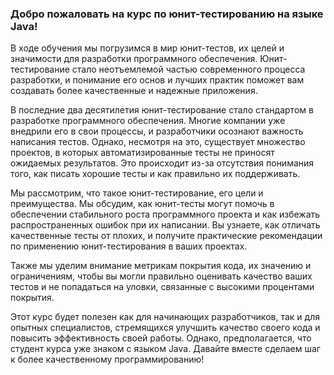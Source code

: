 ### Добро пожаловать на курс по юнит-тестированию на языке Java!

В ходе обучения мы погрузимся в мир юнит-тестов, их целей и значимости для разработки программного обеспечения.
Юнит-тестирование стало неотъемлемой частью современного процесса разработки, и понимание его основ и лучших практик
поможет вам создавать более качественные и надежные приложения.

В последние два десятилетия юнит-тестирование стало стандартом в разработке программного обеспечения.
Многие компании уже внедрили его в свои процессы, и разработчики осознают важность написания тестов.
Однако, несмотря на это, существует множество проектов, в которых автоматизированные тесты не приносят ожидаемых результатов.
Это происходит из-за отсутствия понимания того, как писать хорошие тесты и как правильно их поддерживать.

Мы рассмотрим, что такое юнит-тестирование, его цели и преимущества.
Мы обсудим, как юнит-тесты могут помочь в обеспечении стабильного роста программного проекта и как избежать распространенных ошибок при их написании.
Вы узнаете, как отличать качественные тесты от плохих, и получите практические рекомендации по применению юнит-тестирования в ваших проектах.

Также мы уделим внимание метрикам покрытия кода, их значению и ограничениям,
чтобы вы могли правильно оценивать качество ваших тестов и не попадаться на уловки,
связанные с высокими процентами покрытия.

Этот курс будет полезен как для начинающих разработчиков, так и для опытных специалистов,
стремящихся улучшить качество своего кода и повысить эффективность своей работы.
Однако, предполагается, что студент курса уже знаком с языком Java.
Давайте вместе сделаем шаг к более качественному программированию!